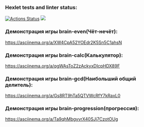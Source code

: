 ### Hexlet tests and linter status:
[![Actions Status](https://github.com/eshimovTK/frontend-project-44/actions/workflows/hexlet-check.yml/badge.svg)](https://github.com/eshimovTK/frontend-project-44/actions)
<a href="https://codeclimate.com/github/eshimovTK/frontend-project-44/maintainability"><img src="https://api.codeclimate.com/v1/badges/0a271af3412b991368cf/maintainability" /></a>

### Демонстрация игры brain-even(Чёт-нечёт):
https://asciinema.org/a/XW4CpA52YOEdr2K5Sn5C1ahsN

### Демонстрация игры brain-calc(Калькулятор):
https://asciinema.org/a/qgWAsToZ2zAckyxDIcpHDX89F

### Демонстрация игры brain-gcd(Наибольший общий делитель):
https://asciinema.org/a/Gs8RT9hTa5QTVWcRfY7kRaxL0

### Демонстрация игры brain-progression(прогрессия):
https://asciinema.org/a/Ta9qhMbgyvrX40SJj7CzotOUg
